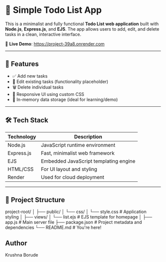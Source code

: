 # 📝 Simple Todo List App

This is a minimalist and fully functional **Todo List web application** built with **Node.js**, **Express.js**, and **EJS**. The app allows users to add, edit, and delete tasks in a clean, interactive interface.

🔗 **Live Demo**: https://project-39a8.onrender.com

---

## 🚀 Features

- ✅ Add new tasks
- 📝 Edit existing tasks (functionality placeholder)
- 🗑️ Delete individual tasks
- 🎨 Responsive UI using custom CSS
- 🧠 In-memory data storage (ideal for learning/demo)

---

## 🛠️ Tech Stack

| Technology | Description |
|------------|-------------|
| Node.js    | JavaScript runtime environment |
| Express.js | Fast, minimalist web framework |
| EJS        | Embedded JavaScript templating engine |
| HTML/CSS   | For UI layout and styling |
| Render     | Used for cloud deployment |

---

## 📁 Project Structure

project-root/
│
├── public/
│ └── css/
│ └── style.css # Application styling
│
├── views/
│ └── list.ejs # EJS template for homepage
│
├── app.js # Main server file
├── package.json # Project metadata and dependencies
└── README.md # You're here!

Author
---
Krushna Borude
